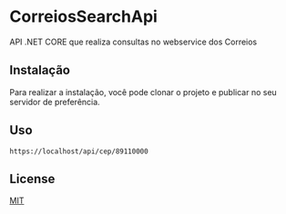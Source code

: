 # CorreiosSearchApi
API .NET CORE que realiza consultas no webservice dos Correios


## Instalação
Para realizar a instalação, você pode clonar o projeto e publicar no seu servidor de preferência.


## Uso

```
https://localhost/api/cep/89110000
```


## License

[MIT](https://github.com/joaomannes/CorreiosSearchApi/blob/master/LICENSE)
